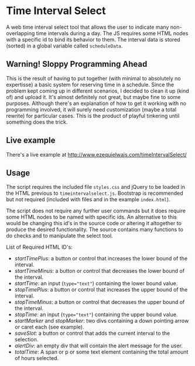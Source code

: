 # Time Interval Select

A web time interval select tool that allows the user to indicate many non-overlapping time intervals during a day. The JS requires some HTML nodes with a specific id to bind its behavior to them. The interval data is stored (sorted) in a global variable called `scheduleData`.

## Warning! Sloppy Programming Ahead

This is the result of having to put together (with minimal to absolutely no expertisse) a basic system for reserving time in a schedule. Since the problem kept coming up in different scenarios, I decided to clean it up (kind of) and upload it. It's almost definitely not great, but maybe fine to some purposes. Although there's an explanation of how to get it working with no programming involved, it will surely need customization (maybe a total rewrite) for particular cases. This is the product of playful tinkering until something does the trick.

## Live example
There's a live example at http://www.ezequielwajs.com/timeIntervalSelect/

## Usage

The script requires the included file `styles.css` and jQuery to be loaded in the HTML previous to `timeintervalselect.js`. Bootstrap is recommended but not required (included with files and in the example `index.html`).

The script does not require any further user commands but it does require some HTML nodes to be named with specific ids. An alternative to this would be changing this id's in the source code or altering it altogether to produce the desired functionality. The source contains many functions to do checks and to manipulate the select tool.

List of Required HTML ID's:
* *startTimePlus*: a button or control that increases the lower bound of the interval.
* *startTimeMinus*: a button or control that decreases the lower bound of the interval.
* *startTime*: an input (`type="text"`) containing the lower bound value.
* *stopTimePlus*: a button or control that increases the upper bound of the interval.
* *stopTimeMinus*: a button or control that decreases the upper bound of the interval.
* *stopTime*: an input (`type="text"`) containing the upper bound value.
* *startMarker* and *stopMarker*: two divs containing a down pointing arrow or caret each (see example).
* *saveSlot*: a button or control that adds the current interval to the selection.
* *alertDiv*: an empty div that will contain the alert message for the user.
* *totalTime*: A span or p or some text element containing the total amount of hours selected.
